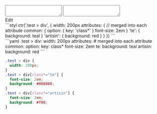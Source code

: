 <div data-size="400" class="code-cont" data-example="common-key">
    <div class="code">
        <div class="code-wrap">
            <textarea id="stylus"></textarea>
            <textarea id="css"></textarea>
            <div class="edit-code">
                <span>Edit</span>
            </div>
        </div>
    </div>
</div>


<div data-size="400" data-examples="stylus"></div>
```styl
ctr('.test > div', {
  width: 200px
  attributes: {
    // merged into each attribute
    common: {
      option: {
        key: 'class*'
      }
      font-size: 2em
    }
    'te': {
      background: teal
    }
    'artisin': {
      background: red
    }
  }
})
```

<div data-size="400" data-examples="yaml"></div>
```yaml
.test > div:
  width: 200px
  attributes:
    # merged into each attribute
    common:
      option:
        key: class*
      font-size: 2em
    te:
      background: teal
    artisin:
      background: red
```

```css
.test > div {
  width: 200px;
}
.test > div[class*="te"] {
  font-size: 2em;
  background: #008080;
}
.test > div[class*="artisin"] {
  font-size: 2em;
  background: #f00;
}
```
<div class="cf"></div>
